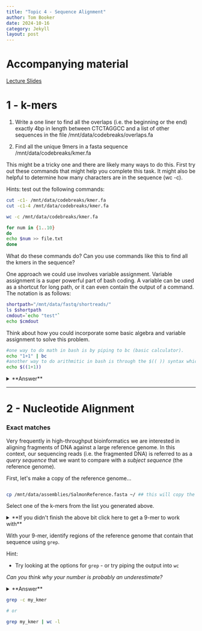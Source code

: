 ```yaml
---
title: "Topic 4 - Sequence Alignment"
author: Tom Booker
date: 2024-10-16
category: Jekyll
layout: post
---
```


# Accompanying material
[Lecture Slides](/pages/topic_4/Topic_4.pdf)


# 1 - k-mers  

1. Write a one liner to find all the overlaps (i.e. the beginning or the end) exactly 4bp in length between CTCTAGGCC and a list of other sequences in the file /mnt/data/codebreaks/overlaps.fa

2. Find all the unique 9mers in a fasta sequence /mnt/data/codebreaks/kmer.fa

This might be a tricky one and there are likely many ways to do this. First try out these commands that might help you complete this task. It might also be helpful to determine how many characters are in the sequence (wc -c).

Hints: test out the following commands:

```bash
cut -c1- /mnt/data/codebreaks/kmer.fa
cut -c1-4 /mnt/data/codebreaks/kmer.fa
```

```bash
wc -c /mnt/data/codebreaks/kmer.fa
```

```bash
for num in {1..10}
do
echo $num >> file.txt
done
```
What do these commands do? Can you use commands like this to find all the kmers in the sequence? 


One approach we could use involves variable assignment. Variable assignment is a super powerful part of bash coding. A variable can be used as a shortcut for long path, or it can even contain the output of a command. The notation is as follows:

```bash
shortpath="/mnt/data/fastq/shortreads/"
ls $shortpath
cmdout=`echo "test"`
echo $cmdout
```

Think about how you could incorporate some basic algebra and variable assignment to solve this problem.

```bash
#one way to do math in bash is by piping to bc (basic calculator).
echo "1+1" | bc
#another way to do arithmitic in bash is through the $(( )) syntax which tells shell to evaluate its contents
echo $((1+1))
```


<details>
<summary markdown="span">**Answer**</summary>

```bash
for i in {1..52} 
do 
k=$(($i+8))
cut -c $i-$k /mnt/data/codebreaks/kmer.fa
done
```
</details>



______________


# 2 - Nucleotide Alignment

### Exact matches

Very frequently in high-throughput bioinformatics we are interested in aligning fragments of DNA against a large reference genome. In this context, our sequencing reads (i.e. the fragmented DNA) is referred to as a *query sequence* that we want to compare with a *subject sequence* (the reference genome).

First, let's make a copy of the reference genome...


```bash

cp /mnt/data/assemblies/SalmonReference.fasta ~/ ## this will copy the reference genome to your home directory

```


Select one of the k-mers from the list you generated above.  

<details>
<summary markdown="span">**If you didn't finish the above bit click here to get a 9-mer to work with**
</summary>
```ATCGCACAA```
</details>

With your 9-mer, identify regions of the reference genome that contain that sequence using ```grep```.

Hint:
  * Try looking at the options for ```grep``` - or try piping the output into ```wc```

*Can you think why your number is probably an underestimate?*

<details>
<summary markdown="span"> **Answer**

```bash
grep -c my_kmer

# or

grep my_kmer | wc -l
```
</summary>



Ok, great. So we've found parts of the genome where our 9-mer is present. Is this an efficient way to build alignments? Why not? What could go wrong?


___________________

What would we do next? Perhaps we should build alignments around these matching kmers. 

### NCBI BLAST

The **B**asic **A**lignment **S**earch **T**ool (**BLAST**) is one of the cornerstones of modern biology. Having a search engine with which to query any sequence against a database of all publicly available sequences is tremendous. BLAST has had a profound effect on biology - the original paper describing the tool has more than 100,000 citations!  

First, let's format the ```SalmonReference.fasta``` as a Blast Database...

```bash
mkdir Tutorial_4
cd Tutorial_4


 /mnt/bin/ncbi-blast-2.16.0+/bin/makeblastdb -in ../SalmonReference.fasta -out SalmonBlast -dbtype nucl
# This should take a couple of seconds and have generated the following eight files: 
###   SalmonBlast.ndb  SalmonBlast.nin  SalmonBlast.not  SalmonBlast.ntf
###   SalmonBlast.nhr  SalmonBlast.njs  SalmonBlast.nsq  SalmonBlast.nto


```




Now try BLAST-ing the sequence we used to build k-mers against the BLAST database you just made. Here's how you can do that:

```bash

 /mnt/bin/ncbi-blast-2.16.0+/bin/blastn -db SalmonBlast -query /mnt/data/codebreaks/kmer.fa  -out kmerSearch.out  
## blastn is the name of the nucleotide BLAST program...

```

Check out the contents of the file called ```kmerSearch.out```. I'd suggest using the ```less``` command.

Did you find a good match?

______________

# Excercise 

### Aligning short reads using BLAST

You may have guessed it, but I took the sequence in the ```kmer.fa``` directly from the reference genome itself. That was just for illustration. What does it look like when we align reads to the reference?

Your task is to BLAST the sequences for the three reads contained in the file called ```three_reads.fq.gz``` located in ```/mnt/data/codebreaks```. 

First, you will need to convert the FASTQ file to a FASTA file. Remember the structure of these files...


<details>
<summary markdown="span">**If you're struggling with the file conversion, here's a little helper:**
</summary>

```bash
zcat /mnt/data/codebreaks/three_reads.fq.gz | head -n12 | sed -n '1~4s/^@/>/p;2~4p'  > OUTFILE.fasta

## This is just one way of doing it - there are plenty of others. If you came up with a different way, share it with the group!

## dDon't worry if the above is baffling to you - it's a pretty complex line. 
## If you're struggling with it, try taking it apart piece by piece to see what it's doing...

```

</details>

Once you have a FASTA file, you can query it against the BLAST database as we did before. Do you find matches now? Do they look reliable? 

How long does it take to BLAST one of those files against the Salmon reference genome?


Hint:
  * Prepending the ```time``` program to your lines is a neat way of getting timings from Unix commands

______________

Would this is a feasible strategy for mapping short reads from a whole-genome-sequencing experiment? 

For many eukaryotes, with genomes that are >10-100 times the size of the simulated genome we're working with here, we would have that many more sequencing reads for comparable coverage as well as a larger reference genome to compare to. To sequence the human genome (approximately 3Gbp) to 30x coverage with 150bp paired end reads, how many reads would you need? How long would it take to map these using BLAST? Can you make a (very) rough estimate with your commands above?

